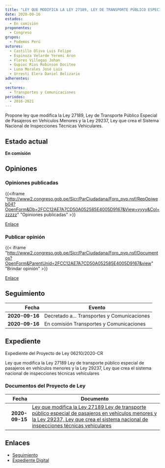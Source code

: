 ```yaml
---
title: "LEY QUE MODIFICA LA LEY 27189, LEY DE TRANSPORTE PÚBLICO ESPECIAL DE PASAJEROS EN VEHÍCULOS MENORES Y LA LEY 29237, LEY QUE CREA EL SISTEMA NACIONAL DE INSPECCIONES TÉCNICAS VEHICULARES"
date: 2020-09-16
estados: 
  - En comisión
proponentes: 
  - Congreso
grupos: 
  - Podemos Perú
autores: 
  - Castillo Oliva Luis Felipe
  - Espinoza Velarde Yeremi Aron
  - Flores Villegas Johan
  - Gupioc Rios Robinson Dociteo
  - Luna Morales José Luis
  - Urresti Elera Daniel Belizario
adherentes: 
  - 
sectores: 
  - Transportes y Comunicaciones
periodos: 
  - 2016-2021
---
```


Propone ley que modifica la Ley 27189, Ley de Transporte Público Especial de Pasajeros en Vehículos Menores y la Ley 29237, Ley que crea el Sistema Nacional de Inspecciones Técnicas Vehiculares.


## Estado actual

**En comisión**

## Opiniones

### Opiniones publicadas

{{<iframe "http://www2.congreso.gob.pe/Sicr/ParCiudadana/Foro_pvp.nsf/RepOpiweb04?OpenForm&Db=2FCC12AE7A7CD50A052585E4005D9167&View=yyyy&Col=zzzzz" "Opiniones publicadas" >}}

[Enlace](http://www2.congreso.gob.pe/Sicr/ParCiudadana/Foro_pvp.nsf/RepOpiweb04?OpenForm&Db=2FCC12AE7A7CD50A052585E4005D9167&View=yyyy&Col=zzzzz)
### Publicar opinión

{{< iframe "http://www2.congreso.gob.pe/Sicr/ParCiudadana/Foro_pvp.nsf/Documentos?OpenForm&ParentUnid=2FCC12AE7A7CD50A052585E4005D9167&view" "Brindar opinión" >}}

[Enlace](http://www2.congreso.gob.pe/Sicr/ParCiudadana/Foro_pvp.nsf/Documentos?OpenForm&ParentUnid=2FCC12AE7A7CD50A052585E4005D9167&view)

## Seguimiento

| Fecha | Evento |
|------:|--------|
| **2020-09-16** | Decretado a... Transportes y Comunicaciones|
| **2020-09-16** | En comisión Transportes y Comunicaciones|


## Expediente

Expediente del Proyecto de Ley 06210/2020-CR

Ley que modifica la Ley 27189 Ley de transporte público especial de pasajeros en vehículos menores y la Ley 29237, Ley que crea el sistema nacional de inspecciones técnicas vehículares


### Documentos del Proyecto de Ley

| Fecha | Documento |
|------:|--------|
| **2020-09-15** | [Ley que modifica la Ley 27189 Ley de transporte público especial de pasajeros en vehículos menores y la Ley 29237, Ley que crea el sistema nacional de inspecciones técnicas vehículares](http://www.leyes.congreso.gob.pe/Documentos/2016_2021/Proyectos_de_Ley_y_de_Resoluciones_Legislativas/PL06210-20200915.pdf) |

## Enlaces 

- [Seguimiento](http://www2.congreso.gob.pe/Sicr/TraDocEstProc/CLProLey2016.nsf/f7fff46988ca05b1052578e100829cc7/69b9e1757b0dc3ad052585e4006c63b3?OpenDocument)
- [Expediente Digital](http://www2.congreso.gob.pe/Sicr/TraDocEstProc/CLProLey2016.nsf/f7fff46988ca05b1052578e100829cc7/69b9e1757b0dc3ad052585e4006c63b3?OpenDocument&Click=05257FB7005EB655.eb71d0cf91d8294e05256cdf006b5706/$Body/0.1C6C)
